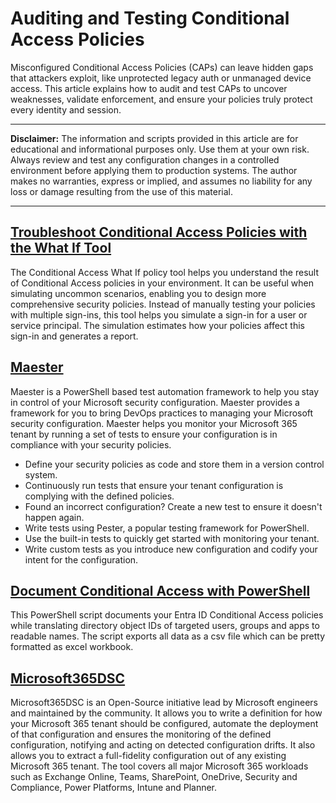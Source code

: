 # Auditing and Testing Conditional Access Policies

Misconfigured Conditional Access Policies (CAPs) can leave hidden gaps that attackers exploit, like unprotected legacy auth or unmanaged device access. This article explains how to audit and test CAPs to uncover weaknesses, validate enforcement, and ensure your policies truly protect every identity and session.

---

**Disclaimer:** The information and scripts provided in this article are for educational and informational purposes only. Use them at your own risk. Always review and test any configuration changes in a controlled environment before applying them to production systems. The author makes no warranties, express or implied, and assumes no liability for any loss or damage resulting from the use of this material.

---
## [Troubleshoot Conditional Access Policies with the What If Tool](https://learn.microsoft.com/en-us/entra/identity/conditional-access/what-if-tool)
The Conditional Access What If policy tool helps you understand the result of Conditional Access policies in your environment. It can be useful when simulating uncommon scenarios, enabling you to design more comprehensive security policies. Instead of manually testing your policies with multiple sign-ins, this tool helps you simulate a sign-in for a user or service principal. The simulation estimates how your policies affect this sign-in and generates a report.

## [Maester](https://maester.dev/)
Maester is a PowerShell based test automation framework to help you stay in control of your Microsoft security configuration. Maester provides a framework for you to bring DevOps practices to managing your Microsoft security configuration. Maester helps you monitor your Microsoft 365 tenant by running a set of tests to ensure your configuration is in compliance with your security policies.
- Define your security policies as code and store them in a version control system.
- Continuously run tests that ensure your tenant configuration is complying with the defined policies.
- Found an incorrect configuration? Create a new test to ensure it doesn't happen again.
- Write tests using Pester, a popular testing framework for PowerShell.
- Use the built-in tests to quickly get started with monitoring your tenant.
- Write custom tests as you introduce new configuration and codify your intent for the configuration.

## [Document Conditional Access with PowerShell](https://github.com/nicolonsky/ConditionalAccessDocumentation)
This PowerShell script documents your Entra ID Conditional Access policies while translating directory object IDs of targeted users, groups and apps to readable names. The script exports all data as a csv file which can be pretty formatted as excel workbook.

## [Microsoft365DSC](https://microsoft365dsc.com/)
Microsoft365DSC is an Open-Source initiative lead by Microsoft engineers and maintained by the community. It allows you to write a definition for how your Microsoft 365 tenant should be configured, automate the deployment of that configuration and ensures the monitoring of the defined configuration, notifying and acting on detected configuration drifts. It also allows you to extract a full-fidelity configuration out of any existing Microsoft 365 tenant. The tool covers all major Microsoft 365 workloads such as Exchange Online, Teams, SharePoint, OneDrive, Security and Compliance, Power Platforms, Intune and Planner.